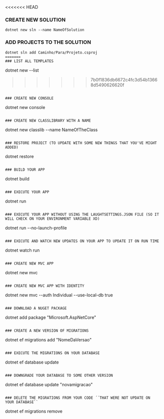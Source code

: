 <<<<<<< HEAD
### CREATE NEW SOLUTION
```
dotnet new sln --name NameOfSolution
```

### ADD PROJECTS TO THE SOLUTION
```
dotnet sln add Caminho/Para/Projeto.csproj
=======
### LIST ALL TEMPLATES
```
dotnet new --list
>>>>>>> 7b0f1836db6672c4fc3d54b13668d5490626620f
```

### CREATE NEW CONSOLE
```
dotnet new console
```

### CREATE NEW CLASSLIBRARY WITH A NAME
```
dotnet new classlib --name NameOfTheClass
```

### RESTORE PROJECT (TO UPDATE WITH SOME NEW THINGS THAT YOU'VE MIGHT ADDED)
```
dotnet restore
```

### BUILD YOUR APP
```
dotnet build
```

### EXECUTE YOUR APP
```
dotnet run
```

### EXECUTE YOUR APP WITHOUT USING THE LAUGHTSETTINGS.JSON FILE (SO IT WILL CHECK ON YOUR ENVIRONMENT VARIABLE XD)
```
dotnet run --no-launch-profile
```

### EXECUTE AND WATCH NEW UPDATES ON YOUR APP TO UPDATE IT ON RUN TIME
```
dotnet watch run
```

### CREATE NEW MVC APP
```
dotnet new mvc
```

### CREATE NEW MVC APP WITH IDENTITY
```
dotnet new mvc --auth Individual --use-local-db true
```

### DOWNLOAD A NUGET PACKAGE
```
dotnet add package "Microsoft.AspNetCore"
```

### CREATE A NEW VERSION OF MIGRATIONS
```
dotnet ef migrations add "NomeDaVersao"
```

### EXECUTE THE MIGRATIONS ON YOUR DATABASE
```
dotnet ef database update
```

### DOWNGRADE YOUR DATABASE TO SOME OTHER VERSION
```
dotnet ef database update "novamigracao"
```

### DELETE THE MIGRATIONS FROM YOUR CODE ´´THAT WERE NOT UPDATE ON YOUR DATABASE``
```
dotnet ef migrations remove
```
